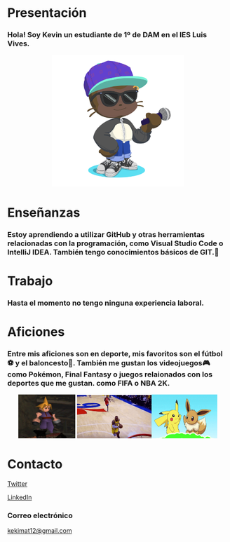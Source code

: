 # Presentación
### Hola! Soy Kevin un estudiante de 1º de DAM en el IES Luis Vives. 

<p align="center">
  <img src="recursos/octocat-1665777722740.png" width="300px">
</p>

# Enseñanzas
### Estoy aprendiendo a utilizar GitHub y otras herramientas relacionadas con la programación, como Visual Studio Code o IntelliJ IDEA. También tengo conocimientos básicos de GIT.🙂

# Trabajo
### Hasta el momento no tengo ninguna experiencia laboral.

# Aficiones
### Entre mis aficiones son en deporte, mis favoritos son el fútbol⚽ y el baloncesto🏀. También me gustan los videojuegos🎮 como Pokémon, Final Fantasy o juegos relaionados con los deportes que me gustan. como FIFA o NBA 2K.

<p align="center">
  <img src="recursos/cloug.gif" width="130px" height="100px"> <img src="recursos/nba.gif" width="170px"><img src="recursos/pokemon.gif" width="150px" height="100">
</p>

# Contacto
[Twitter](https://twitter.com/KekiMatute)

[LinkedIn](https://www.linkedin.com/in/kevin-david-matute-obando-2230a3252/)

### Correo electrónico
kekimat12@gmail.com
